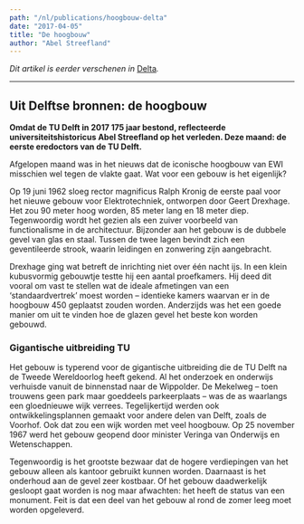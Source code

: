 ```yaml
---
path: "/nl/publications/hoogbouw-delta"
date: "2017-04-05"
title: "De hoogbouw"
author: "Abel Streefland"
---
```


*Dit artikel is eerder verschenen in* [Delta](https://www.delta.tudelft.nl/article/uit-delftse-bronnen-de-hoogbouw)*.*

---

## Uit Delftse bronnen: de hoogbouw

**Omdat de TU Delft in 2017 175 jaar bestond, reflecteerde universiteitshistoricus Abel Streefland op het verleden. Deze maand: de eerste eredoctors van de TU Delft.**

Afgelopen maand was in het nieuws dat de iconische hoogbouw van EWI misschien wel tegen de vlakte gaat. Wat voor een gebouw is het eigenlijk?

Op 19 juni 1962 sloeg rector magnificus Ralph Kronig de eerste paal voor het nieuwe gebouw voor Elektrotechniek, ontworpen door Geert Drexhage. Het zou 90 meter hoog worden, 85 meter lang en 18 meter diep. Tegenwoordig wordt het gezien als een zuiver voorbeeld van functionalisme in de architectuur. Bijzonder aan het gebouw is de dubbele gevel van glas en staal. Tussen de twee lagen bevindt zich een geventileerde strook, waarin leidingen en zonwering zijn aangebracht.

Drexhage ging wat betreft de inrichting niet over één nacht ijs. In een klein kubusvormig gebouwtje testte hij een aantal proefkamers. Hij deed dit vooral om vast te stellen wat de ideale afmetingen van een ‘standaardvertrek’ moest worden – identieke kamers waarvan er in de hoogbouw 450 geplaatst zouden worden. Anderzijds was het een goede manier om uit te vinden hoe de glazen gevel het beste kon worden gebouwd.

### Gigantische uitbreiding TU

Het gebouw is typerend voor de gigantische uitbreiding die de TU Delft na de Tweede Wereldoorlog heeft gekend. Al het onderzoek en onderwijs verhuisde vanuit de binnenstad naar de Wippolder. De Mekelweg – toen trouwens geen park maar goeddeels parkeerplaats – was de as waarlangs een gloednieuwe wijk verrees. Tegelijkertijd werden ook ontwikkelingsplannen gemaakt voor andere delen van Delft, zoals de Voorhof. Ook dat zou een wijk worden met veel hoogbouw. Op 25 november 1967 werd het gebouw geopend door minister Veringa van Onderwijs en Wetenschappen.

Tegenwoordig is het grootste bezwaar dat de hogere verdiepingen van het gebouw alleen als kantoor gebruikt kunnen worden. Daarnaast is het onderhoud aan de gevel zeer kostbaar. Of het gebouw daadwerkelijk gesloopt gaat worden is nog maar afwachten: het heeft de status van een monument. Feit is dat een deel van het gebouw al rond de zomer leeg moet worden opgeleverd.
